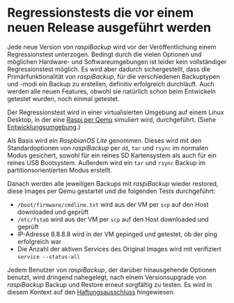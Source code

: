 # Regressionstests die vor einem neuen Release ausgeführt werden

Jede neue Version von *raspiBackup* wird vor der Veröffentlichung einem
Regressionstest unterzogen. Bedingt durch die vielen Optionen und möglichen
Hardware- und Softwareumgebungen ist leider kein vollständiger Regressionstest
möglich. Es wird aber dadurch sichergestellt, dass die Primärfunktionalität
von *raspiBackup*, für die verschiedenen Backuptypen und -modi ein
Backup zu erstellen, definitiv erfolgreich durchläuft. Auch werden alle
neuen Features, obwohl sie natürlich schon beim Entwickeln getestet wurden, noch
einmal getestet.

Der Regressionstest wird in einer virtualisierten Umgebung auf einem Linux
Desktop, in der eine [Raspi per Qemu](https://linux-tips-and-tricks.de/de/raspberryd/22-wie-kann-man-raspberry-pi-unter-kvm-emulieren) simuliert wird, durchgeführt.
(Siehe [Entwicklungsumgebung](development-environment.md).)

Als Basis wird ein *RaspbianOS Lite* genommen.
Dieses wird mit den Standardoptionen von *raspiBackup* per
`dd`, `tar` und `rsync` im normalen Modus gesichert, sowohl für ein reines SD
Kartensystem als auch für ein reines USB Bootsystem. Außerdem wird ein `tar` und
`rsync` Backup im partitionsorientierten Modus erstellt.

Danach werden alle jeweiligen Backups mit *raspiBackup* wieder restored, diese
Images per Qemu gestartet und die folgenden Tests durchgeführt:

  - `/boot/firmware/cmdline.txt` wird aus der VM per `scp` auf den Host downloaded und geprüft
  - `/etc/fstab` wird aus der VM per `scp` auf den Host downloaded und geprüft
  - IP-Adresse 8.8.8.8 wird in der VM gepinged und getestet, ob der ping erfolgreich war
  - Die Anzahl der aktiven Services des Original Images wird mit verifiziert `service --status-all`

Jedem Benutzer von *raspiBackup*, der darüber hinausgehende Optionen benutzt, wird
dringend nahegelegt, nach einem Versionsupgrade von *raspiBackup* Backup und
Restore erneut sorgfältig zu testen. Es wird in diesem Kontext auf den
[Haftungsausschluss](introduction.md#haftungsausschluss) hingewiesen.


[.status]: translated
[.source]: https://www.linux-tips-and-tricks.de/de/raspibackupcategoried/509-raspibackup-ausgefuehrte-regressiontests
[.source]: https://www.linux-tips-and-tricks.de/en/raspibackupcategorye/510-raspibackup-regressiontests-executed
